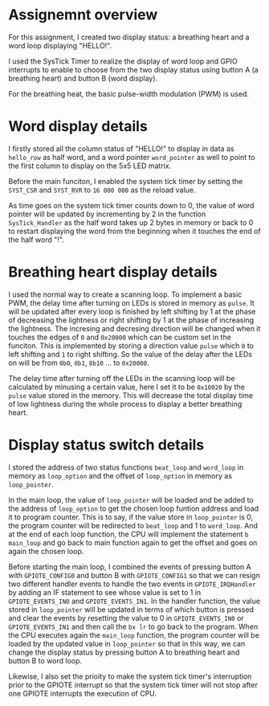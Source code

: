 # Assignemnt overview
For this assignment, I created two display status: a breathing heart and a word loop displaying "HELLO!".

I used the SysTick Timer to realize the display of word loop and GPIO interrupts to enable to choose from the two display status 
using button A (a breathing heart) and button B (word display).

For the breathing heat, the basic pulse-width modulation (PWM) is used.
# Word display details
I firstly stored all the column status of "HELLO!" to display in data as `hello_row` as half word, and a word pointer `word_pointer` as well to point to the 
first column to display on the 5x5 LED matrix.

Before the main funciton, I enabled the system tick timer by setting the `SYST_CSR` and `SYST_RVR` to `16 000 000` as the reload value.

As time goes on the system tick timer counts down to 0, the value of word pointer will be updated by incrementing by 2 in the function `SysTick_Handler`
as the half word takes up 2 bytes in memory or back to 0 to restart displaying the word from the beginning when it touches the end of the half word "!".

# Breathing heart display details
I used the normal way to create a scanning loop. To implement a basic PWM, the delay time after turning on LEDs is stored in memory as `pulse`.
It will be updated after every loop is finished by left shifting by 1 at the phase of decreasing the lightness or right shifting by 1 at the phase of increasing the 
lightness. The incresing and decresing direction will be changed when it touches the edges of `0` and `0x20000` which can be custom set in the funciton. This is implemented by storing a direction value `pulse` which `0` to 
left shifting and `1` to right shifting. So the value of the delay after the LEDs on will be from `0b0`, `0b1`, `0b10` ... to `0x20000`. 

The delay time after turning off the LEDs in the scanning loop will be calculated by minusing a certain value, here I set it to be `0x10020` by the `pulse` value
stored in the memory. This will decrease the total display time of low lightness during the whole process to display a better breathing heart.

# Display status switch details
I stored the address of two status functions `beat_loop` and `word_loop` in memory as `loop_option` and the offset of `loop_option` in memory as `loop_pointer`.

In the main loop, the value of `loop_pointer` will be loaded and be added to the address of `loop_option` to get the chosen loop funtion address and load it to 
program counter. This is to say, if the value store in `loop_pointer` is 0, the program counter will be redirected to `beat_loop` and 1 to `word_loop`. And at the
end of each loop function, the CPU will implement the statement `b main_loop` and go back to main function again to get the offset and goes on again the chosen loop.

Before starting the main loop, I combined the events of pressing button A with `GPIOTE_CONFIG0` and button B with `GPIOTE_CONFIG1` so that we can resign two 
different handler events to handle the two events in `GPIOTE_IRQHandler` by adding an IF statement to see whose value is set to 1 in `GPIOTE_EVENTS_IN0` and
`GPIOTE_EVENTS_IN1`. In the handler function, the value stored in `loop_pointer` will be updated in terms of which button is pressed and clear the events by 
resetting the value to 0 in `GPIOTE_EVENTS_IN0` or `GPIOTE_EVENTS_IN1` and then call the `bx lr` to go back to the program. When the CPU executes again the `main_loop` function, the program 
counter will be loaded by the updated value in `loop_pointer` so that in this way, we can change the display status by pressing button A to breathing heart and
button B to word loop.

Likewise, I also set the prioity to make the system tick timer's interruption prior to the GPIOTE interrupt so that the system tick timer will not stop after one
GPIOTE interrupts the execution of CPU.